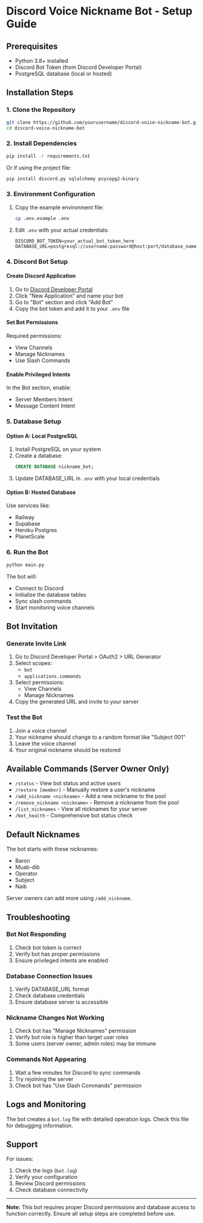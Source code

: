 # Discord Voice Nickname Bot - Setup Guide

## Prerequisites

- Python 3.8+ installed
- Discord Bot Token (from Discord Developer Portal)
- PostgreSQL database (local or hosted)

## Installation Steps

### 1. Clone the Repository
```bash
git clone https://github.com/yourusername/discord-voice-nickname-bot.git
cd discord-voice-nickname-bot
```

### 2. Install Dependencies
```bash
pip install -r requirements.txt
```

Or if using the project file:
```bash
pip install discord.py sqlalchemy psycopg2-binary
```

### 3. Environment Configuration
1. Copy the example environment file:
   ```bash
   cp .env.example .env
   ```

2. Edit `.env` with your actual credentials:
   ```env
   DISCORD_BOT_TOKEN=your_actual_bot_token_here
   DATABASE_URL=postgresql://username:password@host:port/database_name
   ```

### 4. Discord Bot Setup

#### Create Discord Application
1. Go to [Discord Developer Portal](https://discord.com/developers/applications)
2. Click "New Application" and name your bot
3. Go to "Bot" section and click "Add Bot"
4. Copy the bot token and add it to your `.env` file

#### Set Bot Permissions
Required permissions:
- View Channels
- Manage Nicknames
- Use Slash Commands

#### Enable Privileged Intents
In the Bot section, enable:
- Server Members Intent
- Message Content Intent

### 5. Database Setup

#### Option A: Local PostgreSQL
1. Install PostgreSQL on your system
2. Create a database:
   ```sql
   CREATE DATABASE nickname_bot;
   ```
3. Update DATABASE_URL in `.env` with your local credentials

#### Option B: Hosted Database
Use services like:
- Railway
- Supabase
- Heroku Postgres
- PlanetScale

### 6. Run the Bot
```bash
python main.py
```

The bot will:
- Connect to Discord
- Initialize the database tables
- Sync slash commands
- Start monitoring voice channels

## Bot Invitation

### Generate Invite Link
1. Go to Discord Developer Portal > OAuth2 > URL Generator
2. Select scopes:
   - `bot`
   - `applications.commands`
3. Select permissions:
   - View Channels
   - Manage Nicknames
4. Copy the generated URL and invite to your server

### Test the Bot
1. Join a voice channel
2. Your nickname should change to a random format like "Subject 001"
3. Leave the voice channel
4. Your original nickname should be restored

## Available Commands (Server Owner Only)

- `/status` - View bot status and active users
- `/restore [member]` - Manually restore a user's nickname
- `/add_nickname <nickname>` - Add a new nickname to the pool
- `/remove_nickname <nickname>` - Remove a nickname from the pool
- `/list_nicknames` - View all nicknames for your server
- `/bot_health` - Comprehensive bot status check

## Default Nicknames

The bot starts with these nicknames:
- Baron
- Muab-dib
- Operator
- Subject
- Naib

Server owners can add more using `/add_nickname`.

## Troubleshooting

### Bot Not Responding
1. Check bot token is correct
2. Verify bot has proper permissions
3. Ensure privileged intents are enabled

### Database Connection Issues
1. Verify DATABASE_URL format
2. Check database credentials
3. Ensure database server is accessible

### Nickname Changes Not Working
1. Check bot has "Manage Nicknames" permission
2. Verify bot role is higher than target user roles
3. Some users (server owner, admin roles) may be immune

### Commands Not Appearing
1. Wait a few minutes for Discord to sync commands
2. Try rejoining the server
3. Check bot has "Use Slash Commands" permission

## Logs and Monitoring

The bot creates a `bot.log` file with detailed operation logs. Check this file for debugging information.

## Support

For issues:
1. Check the logs (`bot.log`)
2. Verify your configuration
3. Review Discord permissions
4. Check database connectivity

---

**Note:** This bot requires proper Discord permissions and database access to function correctly. Ensure all setup steps are completed before use.